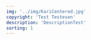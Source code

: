 ```yaml
---
img: '../img/KariCentered.jpg'
copyright: 'Test Testesen'
description: 'DescriptionTest'
sorting: 1
---
```

